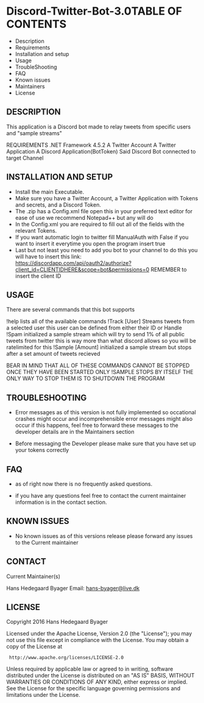 # Discord-Twitter-Bot-3.0TABLE OF CONTENTS

* Description
* Requirements
* Installation and setup
* Usage
* TroubleShooting
* FAQ
* Known issues
* Maintainers
* License




DESCRIPTION
-----------

This application is a Discord bot made to relay tweets from specific users and "sample streams"


REQUIREMENTS
.NET Framework 4.5.2
A Twitter Account
A Twitter Application
A Discord Application(BotToken)
Said Discord Bot connected to target Channel



INSTALLATION AND SETUP
------------

* Install the main Executable.
* Make sure you have a Twitter Account, a Twitter Application with Tokens and secrets, and a Discord Token.
* The .zip has a Config.xml file open this in your preferred text editor for ease of use we recommend Notepad++ but any will do
* In the Config.xml you are required to fill out all of the fields with the relevant Tokens.
* If you want automatic login to twitter fill ManualAuth with False if you want to insert it everytime you open the program insert true
* Last but not least you need to add you bot to your channel to do this you will have to insert this link: https://discordapp.com/api/oauth2/authorize?client_id=CLIENTIDHERE&scope=bot&permissions=0
REMEMBER to insert the client ID 



USAGE
-----

There are several commands that this bot supports

!help lists all of the available commands
!Track [User] Streams tweets from a selected user this user can be defined from either their ID or Handle
!Spam initialized a sample stream which will try to send 1% of all public tweets from twitter this is way more than what discord allows so you will be ratelimited for this
!Sample [Amount] initialized a sample stream but stops after a set amount of tweets recieved

BEAR IN MIND THAT ALL OF THESE COMMANDS CANNOT BE STOPPED ONCE THEY HAVE BEEN STARTED ONLY !SAMPLE STOPS BY ITSELF
THE ONLY WAY TO STOP THEM IS TO SHUTDOWN THE PROGRAM


TROUBLESHOOTING
---------------

* Error messages as of this version is not fully implemented so occational crashes might occur and incomprehensible error messages might also occur if this happens,
feel free to forward these messages to the developer details are in the Maintainers section

* Before messaging the Developer please make sure that you have set up your tokens correctly 


FAQ
---

* as of right now there is no frequently asked questions.

* if you have any questions feel free to contact the current maintainer information is in the contact section.



KNOWN ISSUES
------------

* No known issues as of this versions release please forward any issues to the Current maintainer


CONTACT
-------


Current Maintainer(s)

Hans Hedegaard Byager 	Email: hans-byager@live.dk





LICENSE
-------

Copyright 2016 Hans Hedegaard Byager

   Licensed under the Apache License, Version 2.0 (the "License");
   you may not use this file except in compliance with the License.
   You may obtain a copy of the License at

     http://www.apache.org/licenses/LICENSE-2.0

   Unless required by applicable law or agreed to in writing, software
   distributed under the License is distributed on an "AS IS" BASIS,
   WITHOUT WARRANTIES OR CONDITIONS OF ANY KIND, either express or implied.
   See the License for the specific language governing permissions and
   limitations under the License.



